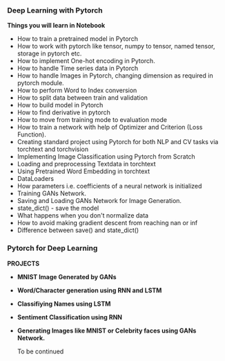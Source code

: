 ### Deep Learning with Pytorch

**Things you will learn in Notebook**

* How to train a pretrained model in Pytorch
* How to work with pytorch like tensor, numpy to tensor, named tensor, storage in pytorch etc.
* How to implement One-hot encoding in Pytorch.
* How to handle Time series data in Pytorch
* How to handle Images in Pytorch, changing dimension as required in pytorch module.
* How to perform Word to Index conversion
* How to split data between train and validation
* How to build model in Pytorch
* How to find derivative in pytorch
* How to move from training mode to evaluation mode
* How to train a network with help of Optimizer and Criterion (Loss Function).
* Creating standard project using Pytorch for both NLP and CV tasks via torchtext and torchvision
* Implementing Image Classification using Pytorch from Scratch
* Loading and preprocessing Textdata in torchtext
* Using Pretrained Word Embedding in torchtext
* DataLoaders
* How parameters i.e. coefficients of a neural network is initialized
* Training GANs Network.
* Saving and Loading GANs Network for Image Generation.
* state_dict() - save the model
* What happens when you don't normalize data
* How to avoid making gradient descent from reaching nan or inf
* Difference between save() and state_dict()

### Pytorch for Deep Learning 

**PROJECTS**

 * **MNIST Image Generated by GANs**

 * **Word/Character generation using RNN and LSTM**
 
 * **Classifiying Names using LSTM** 
 
 * **Sentiment Classification using RNN**
 
 * **Generating Images like MNIST or Celebrity faces using GANs Network.**

     To be continued
